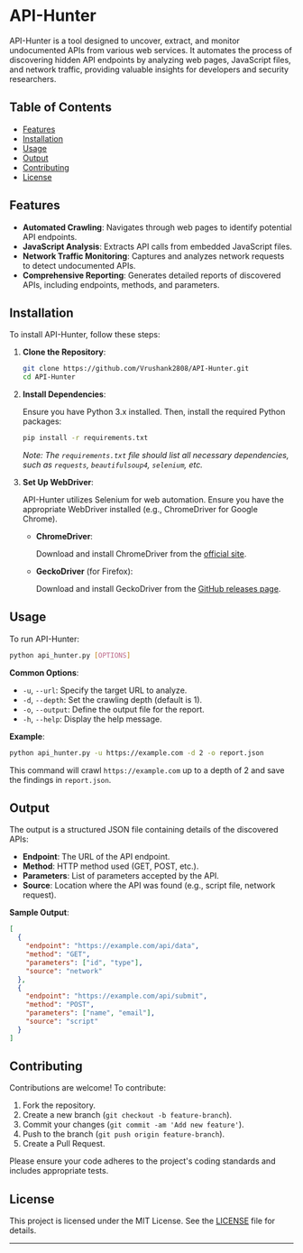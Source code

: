 # API-Hunter

API-Hunter is a tool designed to uncover, extract, and monitor undocumented APIs from various web services. It automates the process of discovering hidden API endpoints by analyzing web pages, JavaScript files, and network traffic, providing valuable insights for developers and security researchers.

## Table of Contents

- [Features](#features)
- [Installation](#installation)
- [Usage](#usage)
- [Output](#output)
- [Contributing](#contributing)
- [License](#license)

## Features

- **Automated Crawling**: Navigates through web pages to identify potential API endpoints.
- **JavaScript Analysis**: Extracts API calls from embedded JavaScript files.
- **Network Traffic Monitoring**: Captures and analyzes network requests to detect undocumented APIs.
- **Comprehensive Reporting**: Generates detailed reports of discovered APIs, including endpoints, methods, and parameters.

## Installation

To install API-Hunter, follow these steps:

1. **Clone the Repository**:

   ```bash
   git clone https://github.com/Vrushank2808/API-Hunter.git
   cd API-Hunter
   ```

2. **Install Dependencies**:

   Ensure you have Python 3.x installed. Then, install the required Python packages:

   ```bash
   pip install -r requirements.txt
   ```

   *Note: The `requirements.txt` file should list all necessary dependencies, such as `requests`, `beautifulsoup4`, `selenium`, etc.*

3. **Set Up WebDriver**:

   API-Hunter utilizes Selenium for web automation. Ensure you have the appropriate WebDriver installed (e.g., ChromeDriver for Google Chrome).

   - **ChromeDriver**:

     Download and install ChromeDriver from the [official site](https://sites.google.com/a/chromium.org/chromedriver/).

   - **GeckoDriver** (for Firefox):

     Download and install GeckoDriver from the [GitHub releases page](https://github.com/mozilla/geckodriver/releases).

## Usage

To run API-Hunter:

```bash
python api_hunter.py [OPTIONS]
```

**Common Options**:

- `-u`, `--url`: Specify the target URL to analyze.
- `-d`, `--depth`: Set the crawling depth (default is 1).
- `-o`, `--output`: Define the output file for the report.
- `-h`, `--help`: Display the help message.

**Example**:

```bash
python api_hunter.py -u https://example.com -d 2 -o report.json
```


This command will crawl `https://example.com` up to a depth of 2 and save the findings in `report.json`.

## Output

The output is a structured JSON file containing details of the discovered APIs:

- **Endpoint**: The URL of the API endpoint.
- **Method**: HTTP method used (GET, POST, etc.).
- **Parameters**: List of parameters accepted by the API.
- **Source**: Location where the API was found (e.g., script file, network request).

**Sample Output**:

```json
[
  {
    "endpoint": "https://example.com/api/data",
    "method": "GET",
    "parameters": ["id", "type"],
    "source": "network"
  },
  {
    "endpoint": "https://example.com/api/submit",
    "method": "POST",
    "parameters": ["name", "email"],
    "source": "script"
  }
]
```

## Contributing

Contributions are welcome! To contribute:

1. Fork the repository.
2. Create a new branch (`git checkout -b feature-branch`).
3. Commit your changes (`git commit -am 'Add new feature'`).
4. Push to the branch (`git push origin feature-branch`).
5. Create a Pull Request.

Please ensure your code adheres to the project's coding standards and includes appropriate tests.

## License

This project is licensed under the MIT License. See the [LICENSE](LICENSE) file for details.

---

